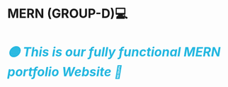 # MERN (GROUP-D)💻
<h1 style="color: rgb(35, 183, 224);"><i>🟡 This is our fully functional MERN portfolio Website 🚀 </i></h1>

 <div style="font-family: fantasy; > ⭕️ The task is creating (Front with react ) </div>
 ⭕️ (Back with node, mongo and Express)



